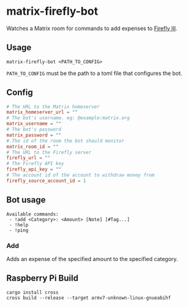 # matrix-firefly-bot

Watches a Matrix room for commands to add expenses to [Firefly III](https://www.firefly-iii.org).

## Usage

```shell
matrix-firefly-bot <PATH_TO_CONFIG>
```

`PATH_TO_CONFIG` must be the path to a toml file that configures the bot.

## Config

```toml
# The URL to the Matrix homeserver
matrix_homeserver_url = ""
# The bot's username. eg: @example:matrix.org
matrix_username = ""
# The bot's password
matrix_password = ""
# The id of the room the bot should monitor
matrix_room_id = ""
# The URL to the Firefly server
firefly_url = ""
# The Firefly API key
firefly_api_key = ""
# The account id of the account to withdraw money from
firefly_source_account_id = 1
```

## Bot usage

```
Available commands:
 - !add <Category>: <Amount> [Note] [#Tag...]
 - !help
 - !ping
```

### Add

Adds an expense of the specified amount to the specified category.

## Raspberry Pi Build

```shell
cargo install cross
cross build --release --target armv7-unknown-linux-gnueabihf
```

